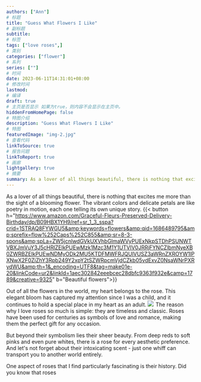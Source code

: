 ```yaml
---
authors: ["Ann"]
# 标题
title: "Guess What Flowers I Like"
# 副标题
subtitle:
# 标签
tags: ["love roses",]
# 类别
categories: ["flower"]
# 系列
series: [""]
# 时间
date: 2023-06-11T14:31:01+08:00
# 修改时间
lastmod:
# 编译
draft: true
# 主页是否显示 如果为true，则内容不会显示在主页中。
hiddenFromHomePage: false
# 特图介绍
description: "Guess What Flowers I Like"
# 特图
featuredImage: "img-2.jpg"
# 查看代码
linkToSource: true
# 报告问题
linkToReport: true
# 画廊
lightgallery: true
# 摘要
summary: As a lover of all things beautiful, there is nothing that excites me more than the sight of a blooming flower. 
---
```


As a lover of all things beautiful, there is nothing that excites me more than the sight of a blooming flower. The vibrant colors and delicate petals are like poetry in motion, each one telling its own unique story.
{{< button h="https://www.amazon.com/Graceful-Fleurs-Preserved-Delivery-Birthday/dp/B09HBX1YH9/ref=sr_1_3_sspa?crid=1STRAQ8FYWGU5&amp;keywords=flowers&amp;qid=1686489795&amp;sprefix=flow%252Caps%252C855&amp;sr=8-3-spons&amp;spLa=ZW5jcnlwdGVkUXVhbGlmaWVyPUExNkpSTDhPSUNWTVBXJmVuY3J5cHRlZElkPUEwMzk1Mzc3M1Y1UTVIV0JRRjFYNCZlbmNyeXB0ZWRBZElkPUEwNDMyODk2MU5KTDFMWFRJQUlVUSZ3aWRnZXROYW1lPXNwX2F0ZiZhY3Rpb249Y2xpY2tSZWRpcmVjdCZkb05vdExvZ0NsaWNrPXRydWU&amp;th=1&_encoding=UTF8&tag=make01e-20&linkCode=ur2&linkId=1aec302842eeebcec28dbfc9363f932e&camp=1789&creative=9325" b="Beautiful flowers">}}

Out of all the flowers in the world, my heart belongs to the rose. This elegant bloom has captured my attention since I was a child, and it continues to hold a special place in my heart as an adult.
<a href="https://www.amazon.com/GLAMOUR-BOUTIQUE-Forever-Flower-Gift/dp/B0B9P1MS7C?_encoding=UTF8&pd_rd_w=f3Snt&content-id=amzn1.sym.5724bc92-619d-4597-ac96-996c3c19e6c4&pf_rd_p=5724bc92-619d-4597-ac96-996c3c19e6c4&pf_rd_r=CM4KB96J72X8S5RTBTFK&pd_rd_wg=Pje0S&pd_rd_r=c13cb2a1-7df9-45a9-8c98-c675acd184c8&linkCode=li1&tag=make01e-20&linkId=0d2670cba06e42e6f2d85e83c1cf56ac&language=en_US&ref_=as_li_ss_il" target="_blank"><img border="0" src="//ws-na.amazon-adsystem.com/widgets/q?_encoding=UTF8&ASIN=B0B9P1MS7C&Format=_SL110_&ID=AsinImage&MarketPlace=US&ServiceVersion=20070822&WS=1&tag=make01e-20&language=en_US" ></a><img src="https://ir-na.amazon-adsystem.com/e/ir?t=make01e-20&language=en_US&l=li1&o=1&a=B0B9P1MS7C" width="1" height="1" border="0" alt="" style="border:none !important; margin:0px !important;" />
The reason why I love roses so much is simple: they are timeless and classic. Roses have been used for centuries as symbols of love and romance, making them the perfect gift for any occasion.

But beyond their symbolism lies their sheer beauty. From deep reds to soft pinks and even pure whites, there is a rose for every aesthetic preference. And let's not forget about their intoxicating scent - just one whiff can transport you to another world entirely.

One aspect of roses that I find particularly fascinating is their history. Did you know that roses

